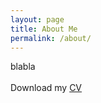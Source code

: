 ```yaml
---
layout: page
title: About Me
permalink: /about/
---
```

blabla
<br>
<br>
Download my <a href="https://github.com/xvehao/xvehao.github.io/blob/master/file/Hao'sCV.pdf">CV</a><br>
<br>

